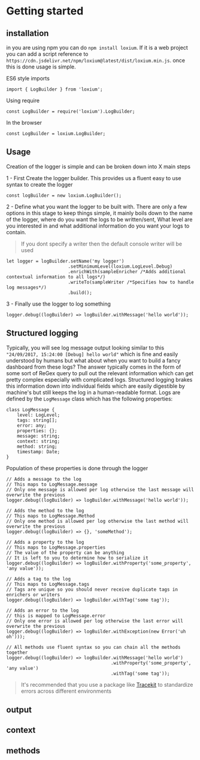 # Getting started
## installation
in you are using npm you can do `npm install loxium`. If it is a web project you can add a script reference to `https://cdn.jsdelivr.net/npm/loxium@latest/dist/loxium.min.js`.
once this is done usage is simple.

ES6 style imports
```JS
import { LogBuilder } from 'loxium';
```

Using require
```JS
const LogBuilder = require('loxium').LogBuilder;
```

In the browser
```JS
const LogBuilder = loxium.LogBuilder;
```
## Usage
Creation of the logger is simple and can be broken down into X main steps

1 - First Create the logger builder. This provides us a fluent easy to use syntax to create the logger
```JS
const logBuilder = new loxium.LogBuilder();
```

2 - Define what you want the logger to be built with. There are only a few options in this stage to keep things simple, it mainly boils down to the name of the logger, where do you want the logs to be written/sent, What level are you interested in and what additional information do you want your logs to contain.

>If you dont specify a writer then the default console writer will be used

```JS
let logger = logBuilder.setName('my logger')
                       .setMinimumLevel(loxium.LogLevel.Debug)
                       .enrichWith(sampleEnricher /*Adds additional contextual information to all logs*/)
                       .writeTo(sampleWriter /*Specifies how to handle log messages*/)
                       .build();
```
3 - Finally use the logger to log something

```JS
logger.debug((logBuilder) => logBuilder.withMessage('hello world'));
```

## Structured logging
Typically, you will see log message output looking similar to this `"24/09/2017, 15:24:00 [Debug] hello world"` which is fine and easily understood by humans but what about when you want to build a fancy dashboard from these logs? The answer typically comes in the form of some sort of ReGex query to pull out the relevant information which can get pretty complex especially with complicated logs. Structured logging brakes this information down into individual fields which are easily digestible by machine's but still keeps the log in a human-readable format. Logs are defined by the `LogMessage` class which has the following properties:

```JS
class LogMessage {
    level: LogLevel;
    tags: string[];
    error: any;
    properties: {};
    message: string;
    context: string;
    method: string;
    timestamp: Date;
}
```

Population of these properties is done through the logger

```JS
// Adds a message to the log
// This maps to LogMessage.message 
// Only one message is allowed per log otherwise the last message will overwrite the previous
logger.debug((logBuilder) => logBuilder.withMessage('hello world'));

// Adds the method to the log
// This maps to LogMessage.Method
// Only one method is allowed per log otherwise the last method will overwrite the previous
logger.debug((logBuilder) => {}, 'someMethod');

// Adds a property to the log
// This maps to LogMessage.properties
// The value of the property can be anything
// It is left to you to determine how to serialize it 
logger.debug((logBuilder) => logBuilder.withProperty('some_property', 'any value'));

// Adds a tag to the log
// This maps to LogMessage.tags
// Tags are unique so you should never receive duplicate tags in enrichers or writers
logger.debug((logBuilder) => logBuilder.withTag('some tag'));

// Adds an error to the log
// this is mapped to LogMessage.error
// Only one error is allowed per log otherwise the last error will overwrite the previous
logger.debug((logBuilder) => logBuilder.withException(new Error('uh oh')));

// All methods use fluent syntax so you can chain all the methods together
logger.debug((logBuilder) => logBuilder.withMessage('hello world')
                                       .withProperty('some_property', 'any value')
                                       .withTag('some tag'));
```

> It's recommended that you use a package like [Tracekit](https://github.com/csnover/TraceKit) to standardize errors across different environments

## output
## context
## methods